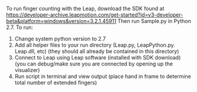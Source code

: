 To run finger counting with the Leap, download the SDK found at
https://developer-archive.leapmotion.com/get-started?id=v3-developer-beta&platform=windows&version=3.2.1.45911
Then run Sample.py in Python 2.7.
To run:

1. Change system python version to 2.7
2. Add all helper files to your run directory
  (Leap.py, LeapPython.py. Leap.dll, etc)
  (they should all already be contained in this directory)
3. Connect to Leap using Leap software (installed with SDK download)
   (you can debug/make sure you are connected by opening up the visualizer)
4. Run script in terminal and view output
   (place hand in frame to determine total number of extended fingers)